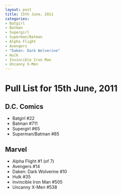 ```yaml
---
layout: post
title: 15th June, 2011
categories:
- Batgirl
- Batman
- Supergirl
- Superman/Batman
- Alpha Flight
- Avengers
- "Daken: Dark Wolverine"
- Hulk
- Invincible Iron Man
- Uncanny X-Men
---
```


# Pull List for 15th June, 2011

## D.C. Comics
- Batgirl #22
- Batman #711
- Supergirl #65
- Superman/Batman #85

## Marvel

- Alpha Flight #1 (of 7)
- Avengers #14
- Daken: Dark Wolverine #10
- Hulk #35
- Invincible Iron Man #505
- Uncanny X-Men #538
